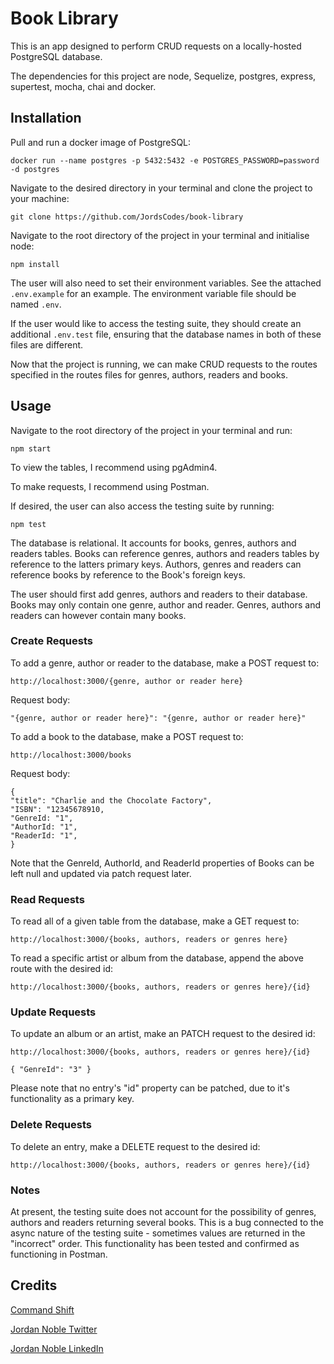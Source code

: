 # Book Library

This is an app designed to perform CRUD requests on a locally-hosted PostgreSQL database. 

The dependencies for this project are node, Sequelize, postgres, express, supertest, mocha, chai and docker.

## Installation

Pull and run a docker image of PostgreSQL:

`docker run --name postgres -p 5432:5432 -e POSTGRES_PASSWORD=password -d postgres`

Navigate to the desired directory in your terminal and clone the project to your machine:

`git clone https://github.com/JordsCodes/book-library`

Navigate to the root directory of the project in your terminal and initialise node:

`npm install`

The user will also need to set their environment variables. See the attached `.env.example` for an example. The environment variable file should be named `.env`. 

If the user would like to access the testing suite, they should create an additional `.env.test` file, ensuring that the database names in both of these files are different.

Now that the project is running, we can make CRUD requests to the routes specified in the routes files for genres, authors, readers and books.

## Usage

Navigate to the root directory of the project in your terminal and run:

`npm start`

To view the tables, I recommend using pgAdmin4.

To make requests, I recommend using Postman.

If desired, the user can also access the testing suite by running:

`npm test`

The database is relational. It accounts for books, genres, authors and readers tables. Books can reference genres, authors and readers tables by reference to the latters primary keys. Authors, genres and readers can reference books by reference to the Book's foreign keys.

The user should first add genres, authors and readers to their database. Books may only contain one genre, author and reader. Genres, authors and readers can however contain many books. 

### Create Requests

To add a genre, author or reader to the database, make a POST request to:

`http://localhost:3000/{genre, author or reader here}`

Request body:

`"{genre, author or reader here}": "{genre, author or reader here}"`


To add a book to the database, make a POST request to: 

`http://localhost:3000/books`


Request body:

```
{
"title": "Charlie and the Chocolate Factory",
"ISBN": "12345678910,
"GenreId: "1",
"AuthorId: "1",
"ReaderId: "1",
}
```


Note that the GenreId, AuthorId, and ReaderId properties of Books can be left null and updated via patch request later.

### Read Requests

To read all of a given table from the database, make a GET request to:

`http://localhost:3000/{books, authors, readers or genres here}`

To read a specific artist or album from the database, append the above route with the desired id:

`http://localhost:3000/{books, authors, readers or genres here}/{id}`

### Update Requests

To update an album or an artist, make an PATCH request to the desired id:

`http://localhost:3000/{books, authors, readers or genres here}/{id}`


`{
    "GenreId": "3"
}`

Please note that no entry's "id" property can be patched, due to it's functionality as a primary key. 


### Delete Requests

To delete an entry, make a DELETE request to the desired id:

`http://localhost:3000/{books, authors, readers or genres here}/{id}`

### Notes

At present, the testing suite does not account for the possibility of genres, authors and readers returning several books. This is a bug connected to the async nature of the testing suite - sometimes values are returned in the "incorrect" order. This functionality has been tested and confirmed as functioning in Postman.

## Credits

[Command Shift](https://github.com/CommandShiftHQ)

[Jordan Noble Twitter](https://twitter.com/JordsCodes)

[Jordan Noble LinkedIn](https://www.linkedin.com/in/jordan-noble-a9b931267/)




